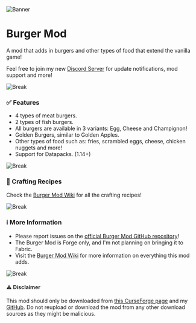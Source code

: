 ![Banner](https://i.postimg.cc/xdPcMj9W/background-burgermod-2-0-bricks.png)
# Burger Mod
A mod that adds in burgers and other types of food that extend the vanilla game!

Feel free to join my new [Discord Server](https://discord.com/invite/KP3BBatuw5) for update notifications, mod support and more!

![Break](https://i.postimg.cc/J0dGdpgm/break.png)
### ✅ Features
* 4 types of meat burgers.
* 2 types of fish burgers.
* All burgers are available in 3 variants: Egg, Cheese and Champignon!
* Golden Burgers, similar to Golden Apples. 
* Other types of food such as: fries, scrambled eggs, cheese, chicken nuggets and more!
* Support for Datapacks. (1.14+)

![Break](https://i.postimg.cc/J0dGdpgm/break.png)
### 🔨 Crafting Recipes
Check the [Burger Mod Wiki](https://github.com/Autovw/BurgerMod/wiki/Crafting-Recipes) for all the crafting recipes!

![Break](https://i.postimg.cc/J0dGdpgm/break.png)
### ℹ More Information
* Please report issues on the [official Burger Mod GitHub repository](https://github.com/Autovw/BurgerMod/issues)!
* The Burger Mod is Forge only, and I'm not planning on bringing it to Fabric.
* Visit the [Burger Mod Wiki](https://github.com/Autovw/BurgerMod/wiki) for more information on everything this mod adds.

![Break](https://i.postimg.cc/J0dGdpgm/break.png)
#### ⚠️ Disclaimer
This mod should only be downloaded from [this CurseForge page](https://www.curseforge.com/minecraft/mc-mods/autovws-burger-mod) and my [GitHub](https://github.com/Autovw/BurgerMod/releases).
Do not reupload or download the mod from any other download sources as they might be malicious.
